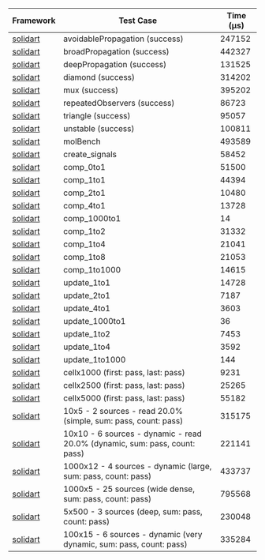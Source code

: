 | Framework | Test Case | Time (μs) |
| --- | --- | --- |
| [solidart](https://github.com/nank1ro/solidart) | avoidablePropagation (success) | 247152 |
| [solidart](https://github.com/nank1ro/solidart) | broadPropagation (success) | 442327 |
| [solidart](https://github.com/nank1ro/solidart) | deepPropagation (success) | 131525 |
| [solidart](https://github.com/nank1ro/solidart) | diamond (success) | 314202 |
| [solidart](https://github.com/nank1ro/solidart) | mux (success) | 395202 |
| [solidart](https://github.com/nank1ro/solidart) | repeatedObservers (success) | 86723 |
| [solidart](https://github.com/nank1ro/solidart) | triangle (success) | 95057 |
| [solidart](https://github.com/nank1ro/solidart) | unstable (success) | 100811 |
| [solidart](https://github.com/nank1ro/solidart) | molBench | 493589 |
| [solidart](https://github.com/nank1ro/solidart) | create_signals | 58452 |
| [solidart](https://github.com/nank1ro/solidart) | comp_0to1 | 51500 |
| [solidart](https://github.com/nank1ro/solidart) | comp_1to1 | 44394 |
| [solidart](https://github.com/nank1ro/solidart) | comp_2to1 | 10480 |
| [solidart](https://github.com/nank1ro/solidart) | comp_4to1 | 13728 |
| [solidart](https://github.com/nank1ro/solidart) | comp_1000to1 | 14 |
| [solidart](https://github.com/nank1ro/solidart) | comp_1to2 | 31332 |
| [solidart](https://github.com/nank1ro/solidart) | comp_1to4 | 21041 |
| [solidart](https://github.com/nank1ro/solidart) | comp_1to8 | 21053 |
| [solidart](https://github.com/nank1ro/solidart) | comp_1to1000 | 14615 |
| [solidart](https://github.com/nank1ro/solidart) | update_1to1 | 14728 |
| [solidart](https://github.com/nank1ro/solidart) | update_2to1 | 7187 |
| [solidart](https://github.com/nank1ro/solidart) | update_4to1 | 3603 |
| [solidart](https://github.com/nank1ro/solidart) | update_1000to1 | 36 |
| [solidart](https://github.com/nank1ro/solidart) | update_1to2 | 7453 |
| [solidart](https://github.com/nank1ro/solidart) | update_1to4 | 3592 |
| [solidart](https://github.com/nank1ro/solidart) | update_1to1000 | 144 |
| [solidart](https://github.com/nank1ro/solidart) | cellx1000 (first: pass, last: pass) | 9231 |
| [solidart](https://github.com/nank1ro/solidart) | cellx2500 (first: pass, last: pass) | 25265 |
| [solidart](https://github.com/nank1ro/solidart) | cellx5000 (first: pass, last: pass) | 55182 |
| [solidart](https://github.com/nank1ro/solidart) | 10x5 - 2 sources - read 20.0% (simple, sum: pass, count: pass) | 315175 |
| [solidart](https://github.com/nank1ro/solidart) | 10x10 - 6 sources - dynamic - read 20.0% (dynamic, sum: pass, count: pass) | 221141 |
| [solidart](https://github.com/nank1ro/solidart) | 1000x12 - 4 sources - dynamic (large, sum: pass, count: pass) | 433737 |
| [solidart](https://github.com/nank1ro/solidart) | 1000x5 - 25 sources (wide dense, sum: pass, count: pass) | 795568 |
| [solidart](https://github.com/nank1ro/solidart) | 5x500 - 3 sources (deep, sum: pass, count: pass) | 230048 |
| [solidart](https://github.com/nank1ro/solidart) | 100x15 - 6 sources - dynamic (very dynamic, sum: pass, count: pass) | 335284 |
